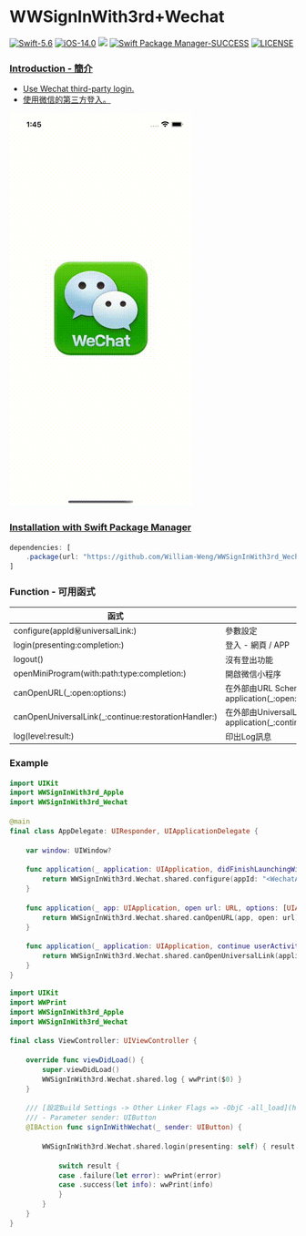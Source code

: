 # WWSignInWith3rd+Wechat

[![Swift-5.6](https://img.shields.io/badge/Swift-5.6-orange.svg?style=flat)](https://developer.apple.com/swift/) [![iOS-14.0](https://img.shields.io/badge/iOS-14.0-pink.svg?style=flat)](https://developer.apple.com/swift/) ![](https://img.shields.io/github/v/tag/William-Weng/WWSignInWith3rd_Wechat) [![Swift Package Manager-SUCCESS](https://img.shields.io/badge/Swift_Package_Manager-SUCCESS-blue.svg?style=flat)](https://developer.apple.com/swift/) [![LICENSE](https://img.shields.io/badge/LICENSE-MIT-yellow.svg?style=flat)](https://developer.apple.com/swift/)

### [Introduction - 簡介](https://swiftpackageindex.com/William-Weng)
- [Use Wechat third-party login.](https://github.com/yanyin1986/WechatOpenSDK)
- [使用微信的第三方登入。](https://developers.weixin.qq.com/doc/oplatform/Mobile_App/WeChat_Login/Development_Guide.html)

![](./Example.gif)

### [Installation with Swift Package Manager](https://medium.com/彼得潘的-swift-ios-app-開發問題解答集/使用-spm-安裝第三方套件-xcode-11-新功能-2c4ffcf85b4b)
```js
dependencies: [
    .package(url: "https://github.com/William-Weng/WWSignInWith3rd_Wechat.git", .upToNextMajor(from: "1.0.0"))
]
```

### Function - 可用函式
|函式|功能|
|-|-|
|configure(appId:secret:universalLink:)|參數設定|
|login(presenting:completion:)|登入 - 網頁 / APP|
|logout()|沒有登出功能|
|openMiniProgram(with:path:type:completion:)|開啟微信小程序|
|canOpenURL(_:open:options:)|在外部由URL Scheme開啟 -> application(_:open:options:)|
|canOpenUniversalLink(_:continue:restorationHandler:)|在外部由UniversalLink開啟 -> application(_:continue:restorationHandler:)|
|log(level:result:)|印出Log訊息|

### Example
```swift
import UIKit
import WWSignInWith3rd_Apple
import WWSignInWith3rd_Wechat

@main
final class AppDelegate: UIResponder, UIApplicationDelegate {
    
    var window: UIWindow?
    
    func application(_ application: UIApplication, didFinishLaunchingWithOptions launchOptions: [UIApplication.LaunchOptionsKey: Any]?) -> Bool {
        return WWSignInWith3rd.Wechat.shared.configure(appId: "<WechatAppId>", secret: "<WechatSecret>", universalLink: "<UniversalLink>")
    }
    
    func application(_ app: UIApplication, open url: URL, options: [UIApplication.OpenURLOptionsKey : Any] = [:]) -> Bool {
        return WWSignInWith3rd.Wechat.shared.canOpenURL(app, open: url)
    }
    
    func application(_ application: UIApplication, continue userActivity: NSUserActivity, restorationHandler: @escaping ([UIUserActivityRestoring]?) -> Void) -> Bool {
        return WWSignInWith3rd.Wechat.shared.canOpenUniversalLink(application, continue: userActivity, restorationHandler: restorationHandler)
    }
}
```
```swift
import UIKit
import WWPrint
import WWSignInWith3rd_Apple
import WWSignInWith3rd_Wechat

final class ViewController: UIViewController {
    
    override func viewDidLoad() {
        super.viewDidLoad()
        WWSignInWith3rd.Wechat.shared.log { wwPrint($0) }
    }
    
    /// [設定Build Settings -> Other Linker Flags => -ObjC -all_load](https://developers.weixin.qq.com/doc/oplatform/Mobile_App/WeChat_Login/Development_Guide.html)
    /// - Parameter sender: UIButton
    @IBAction func signInWithWechat(_ sender: UIButton) {
        
        WWSignInWith3rd.Wechat.shared.login(presenting: self) { result in
            
            switch result {
            case .failure(let error): wwPrint(error)
            case .success(let info): wwPrint(info)
            }
        }
    }
}
```
